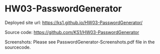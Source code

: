 # HW03-PasswordGenerator
Deployed site url: https://ks1.github.io/HW03-PasswordGenerator/ 

Source code: https://github.com/KS1/HW03-PasswordGenerator

Screenshots: Please see PasswordGenerator-Screenshots.pdf file in the sourcecode.
